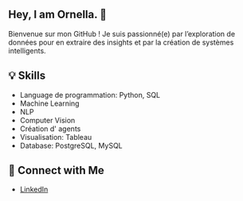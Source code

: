 ## Hey, I am Ornella.  👋
Bienvenue sur mon GitHub ! Je suis passionné(e) par l’exploration de données pour en extraire des insights et par la création de systèmes intelligents.

## 💡 Skills
<ul>
  <li>Language de programmation: Python, SQL</li>
  <li>Machine Learning</li>
  <li>NLP</li>
  <li>Computer Vision</li>
  <li>Création d' agents</li>
  <li>Visualisation: Tableau</li>
  <li>Database: PostgreSQL, MySQL</li>
</ul>


## 🌟 Connect with Me

- [LinkedIn](http://www.linkedin.com/in/ornella-za)


<!--
**ZaraTiana3/Zaratiana3** is a ✨ _special_ ✨ repository because its `README.md` (this file) appears on your GitHub profile.


Here are some ideas to get you started:

- 🔭 I’m currently working on ...
- 🌱 I’m currently learning ...
- 👯 I’m looking to collaborate on ...
- 🤔 I’m looking for help with ...
- 💬 Ask me about ...
- 📫 How to reach me: ...
- 😄 Pronouns: ...
- ⚡ Fun fact: ...
-->
